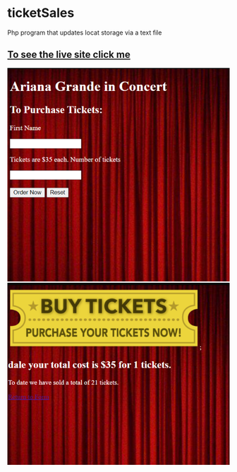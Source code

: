 # ticketSales
 Php program that updates locat storage via a text file
 
 ## [To see the live site click me](http://johnnydalefoskey.org/ticketSales/Foskey-A6-event.html)
 
 ![alt text](screenshot1.png "Logo Title Text 1")
 ![alt text](screenshot2.png "Logo Title Text 1")

